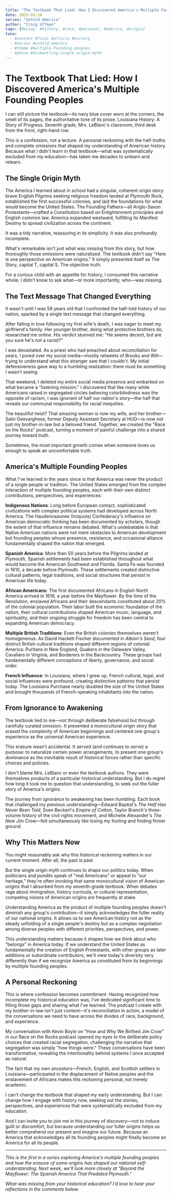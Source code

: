 ```yaml
---
title: "The Textbook That Lied: How I Discovered America's Multiple Founding Peoples"
date: 2025-03-24
series: "Untold America"
author: "Craig Uffman"
tags: [#essay, #history, #race, #personal, #america, #origin]
tana:
  - #content #final #article #history
  - #series #untold-america
  - #theme #multiple-founding-peoples
  - #phase #dismantling-single-origin-myth
---
```


# The Textbook That Lied: How I Discovered America's Multiple Founding Peoples

I can still picture the textbook—its navy blue cover worn at the corners, the smell of its pages, the authoritative tone of its prose. Louisiana History: A Story of Progress. Seventh grade, Mrs. LeBlanc's classroom, third desk from the front, right-hand row.

This is a confession, not a lecture. A personal reckoning with the half-truths and complete omissions that shaped my understanding of American history. Because what I didn't learn in that textbook—what was systematically excluded from my education—has taken me decades to unlearn and relearn.

## The Single Origin Myth

The America I learned about in school had a singular, coherent origin story: brave English Pilgrims seeking religious freedom landed at Plymouth Rock, established the first successful colonies, and laid the foundations for what would become the United States. The Founding Fathers—all Anglo-Saxon Protestants—crafted a Constitution based on Enlightenment principles and English common law. America expanded westward, fulfilling its Manifest Destiny to spread civilization across the continent.

It was a tidy narrative, reassuring in its simplicity. It was also profoundly incomplete.

What's remarkable isn't just what was missing from this story, but how thoroughly those omissions were naturalized. The textbook didn't say "Here is one perspective on American origins." It simply presented itself as The Story, capital T, capital S. The objective truth.

For a curious child with an appetite for history, I consumed this narrative whole. I didn't know to ask what—or more importantly, who—was missing.

## The Text Message That Changed Everything

It wasn't until I was 58 years old that I confronted the half-told history of our nation, sparked by a single text message that changed everything.

After falling in love following my first wife's death, I was eager to meet my girlfriend's family. Her younger brother, doing what protective brothers do, researched me online. His verdict stunned me: "He seems decent, but are you sure he's not a racist?"

I was devastated. As a priest who had preached about reconciliation for years, I pored over my social media—mostly retweets of Brooks and Will—trying to understand what this stranger saw that I couldn't. My initial defensiveness gave way to a humbling realization: there must be something I wasn't seeing.

That weekend, I deleted my entire social media presence and embarked on what became a "listening mission." I discovered that like many white Americans raised in segregated circles believing colorblindness was the opposite of racism, I was ignorant of half our nation's story—the half that reveals our communal responsibility for racial inequities.

The beautiful twist? That amazing woman is now my wife, and her brother—Salin Geevarghese, former Deputy Assistant Secretary at HUD—is now not just my brother-in-law but a beloved friend. Together, we created the "Race on the Rocks" podcast, turning a moment of painful challenge into a shared journey toward truth.

Sometimes, the most important growth comes when someone loves us enough to speak an uncomfortable truth.

## America's Multiple Founding Peoples

What I've learned in the years since is that America was never the product of a single people or tradition. The United States emerged from the complex interaction of multiple founding peoples, each with their own distinct contributions, perspectives, and experiences:

**Indigenous Nations**: Long before European contact, sophisticated civilizations with complex political systems had developed across North America. The Haudenosaunee (Iroquois) Confederacy's influence on American democratic thinking has been documented by scholars, though the extent of that influence remains debated. What's undebatable is that Native American nations were not mere obstacles to American development but founding peoples whose presence, resistance, and occasional alliance fundamentally shaped the nation that emerged.

**Spanish America**: More than 50 years before the Pilgrims landed at Plymouth, Spanish settlements had been established throughout what would become the American Southwest and Florida. Santa Fe was founded in 1610, a decade before Plymouth. These settlements created distinctive cultural patterns, legal traditions, and social structures that persist in American life today.

**African Americans**: The first documented Africans in English North America arrived in 1619, a year before the Mayflower. By the time of the Revolution, enslaved Africans and their descendants constituted about 20% of the colonial population. Their labor built the economic foundation of the nation, their cultural contributions shaped American music, language, and spirituality, and their ongoing struggle for freedom has been central to expanding American democracy.

**Multiple British Traditions**: Even the British colonies themselves weren't homogeneous. As David Hackett Fischer documented in *Albion's Seed*, four distinct British cultural traditions shaped different regions of colonial America: Puritans in New England, Quakers in the Delaware Valley, Cavaliers in Virginia, and Borderers in the Backcountry. These groups had fundamentally different conceptions of liberty, governance, and social order.

**French Influence**: In Louisiana, where I grew up, French cultural, legal, and social influences were profound, creating distinctive patterns that persist today. The Louisiana Purchase nearly doubled the size of the United States and brought thousands of French-speaking inhabitants into the nation.

## From Ignorance to Awakening

The textbook lied to me—not through deliberate falsehood but through carefully curated omission. It presented a monocultural origin story that erased the complexity of American beginnings and centered one group's experience as the universal American experience.

This erasure wasn't accidental. It served (and continues to serve) a purpose: to naturalize certain power arrangements, to present one group's dominance as the inevitable result of historical forces rather than specific choices and policies.

I don't blame Mrs. LeBlanc or even the textbook authors. They were themselves products of a particular historical understanding. But I do regret how long it took me to question that understanding, to seek out the fuller story of America's origins.

The journey from ignorance to awakening has been humbling. Each book that challenged my previous understanding—Edward Baptist's *The Half Has Never Been Told*, Sven Beckert's *Empire of Cotton*, Taylor Branch's three-volume history of the civil rights movement, and Michelle Alexander's *The New Jim Crow*—felt simultaneously like losing my footing and finding firmer ground.

## Why This Matters Now

You might reasonably ask why this historical reckoning matters in our current moment. After all, the past is past.

But the single origin myth continues to shape our politics today. When politicians and pundits speak of "real Americans" or appeal to "our heritage," they're often invoking that same monocultural vision of American origins that I absorbed from my seventh-grade textbook. When debates rage about immigration, history curricula, or cultural representation, competing visions of American origins are frequently at stake.

Understanding America as the product of multiple founding peoples doesn't diminish any group's contribution—it simply acknowledges the fuller reality of our national origins. It allows us to see American history not as the steady unfolding of a single people's destiny but as a complex negotiation among diverse peoples with different priorities, perspectives, and power.

This understanding matters because it shapes how we think about who "belongs" in America today. If we understand the United States as fundamentally the creation of English Protestants, with other groups as later additions or subordinate contributors, we'll view today's diversity very differently than if we recognize America as constituted from its beginnings by multiple founding peoples.

## A Personal Reckoning

This is where confession becomes commitment. Having recognized how incomplete my historical education was, I've dedicated significant time to filling those gaps and sharing what I've learned. The podcast I create with my brother-in-law isn't just content—it's reconciliation in action, a model of the conversations we need to have across the divides of race, background, and experience.

My conversation with Kevin Boyle on "How and Why We Birthed Jim Crow" in our Race on the Rocks podcast opened my eyes to the deliberate policy choices that created racial segregation, challenging the narrative that segregation was simply "how things were." These conversations have been transformative, revealing the intentionality behind systems I once accepted as natural.

The fact that my own ancestors—French, English, and Scottish settlers in Louisiana—participated in the displacement of Native peoples and the enslavement of Africans makes this reckoning personal, not merely academic.

I can't change the textbook that shaped my early understanding. But I can change how I engage with history now, seeking out the stories, perspectives, and experiences that were systematically excluded from my education.

And I can invite you to join me in this journey of discovery—not to induce guilt or discomfort, but because understanding our fuller origins helps us better comprehend our present and imagine our future. Because an America that acknowledges all its founding peoples might finally become an America for all its people.

---

*This is the first in a series exploring America's multiple founding peoples and how the erasure of some origins has shaped our national self-understanding. Next week, we'll look more closely at "Beyond the Mayflower: The Spanish America That Predated Plymouth."*

*What was missing from your historical education? I'd love to hear your reflections in the comments below.*
